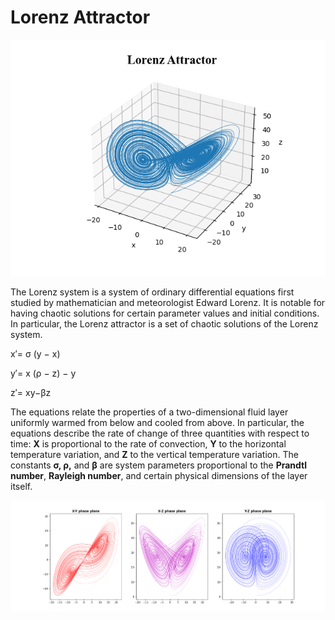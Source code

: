 # Lorenz Attractor

<p align="center">
  <img src="xyz.png" />
</p>

The Lorenz system is a system of ordinary differential equations first studied by mathematician and meteorologist Edward Lorenz. It is notable for having chaotic solutions for certain parameter values and initial conditions. In particular, the Lorenz attractor is a set of chaotic solutions of the Lorenz system.

x′= σ (y − x)

y′= x (ρ − z) − y

z′= xy−βz

The equations relate the properties of a two-dimensional fluid layer uniformly warmed from below and cooled from above. 
In particular, the equations describe the rate of change of three quantities with respect to time: **X** is proportional to the rate of convection, **Y** to the horizontal temperature variation, and **Z** to the vertical temperature variation. The constants **σ, ρ,** and **β** are system parameters proportional to the **Prandtl number**, **Rayleigh number**, and certain physical dimensions of the layer itself.

![](subplots.png)
